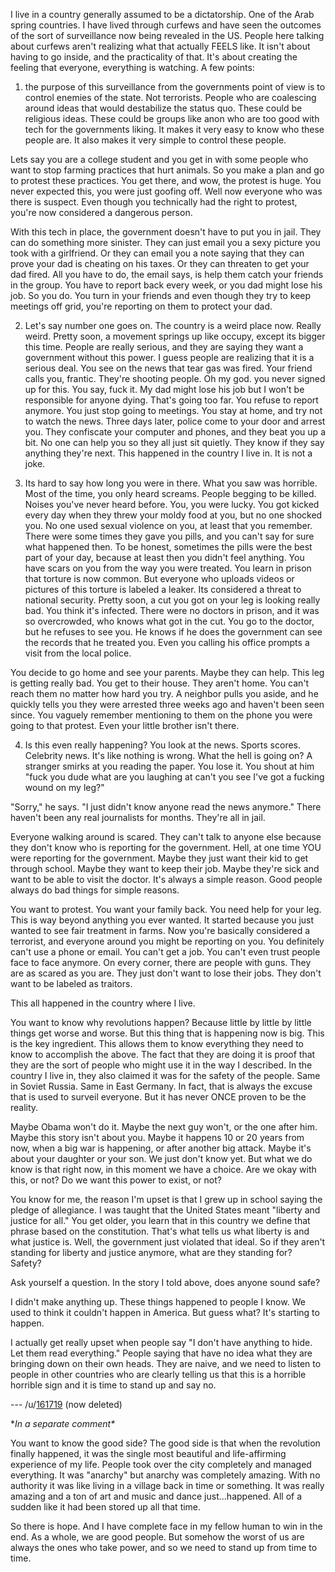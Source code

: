I live in a country generally assumed to be a dictatorship. One of the Arab spring countries. I have lived through curfews and have seen the outcomes of the sort of surveillance now being revealed in the US. People here talking about curfews aren't realizing what that actually FEELS like. It isn't about having to go inside, and the practicality of that. It's about creating the feeling that everyone, everything is watching. A few points:   

1) the purpose of this surveillance from the governments point of view is to control enemies of the state. Not terrorists. People who are coalescing around ideas that would destabilize the status quo. These could be religious ideas. These could be groups like anon who are too good with tech for the governments liking. It makes it very easy to know who these people are. It also makes it very simple to control these people.  

Lets say you are a college student and you get in with some people who want to stop farming practices that hurt animals. So you make a plan and go to protest these practices. You get there, and wow, the protest is huge. You never expected this, you were just goofing off. Well now everyone who was there is suspect. Even though you technically had the right to protest, you're now considered a dangerous person.  

With this tech in place, the government doesn't have to put you in jail. They can do something more sinister. They can just email you a sexy picture you took with a girlfriend. Or they can email you a note saying that they can prove your dad is cheating on his taxes. Or they can threaten to get your dad fired. All you have to do, the email says, is help them catch your friends in the group. You have to report back every week, or you dad might lose his job. So you do. You turn in your friends and even though they try to keep meetings off grid, you're reporting on them to protect your dad.  

2) Let's say number one goes on. The country is a weird place now. Really weird. Pretty soon, a movement springs up like occupy, except its bigger this time. People are really serious, and they are saying they want a government without this power. I guess people are realizing that it is a serious deal. You see on the news that tear gas was fired. Your friend calls you, frantic. They're shooting people. Oh my god. you never signed up for this. You say, fuck it. My dad might lose his job but I won't be responsible for anyone dying. That's going too far. You refuse to report anymore. You just stop going to meetings. You stay at home, and try not to watch the news. Three days later, police come to your door and arrest you. They confiscate your computer and phones, and they beat you up a bit. No one can help you so they all just sit quietly. They know if they say anything they're next. This happened in the country I live in. It is not a joke.  

3) Its hard to say how long you were in there. What you saw was horrible. Most of the time, you only heard screams. People begging to be killed. Noises you've never heard before. You, you were lucky. You got kicked every day when they threw your moldy food at you, but no one shocked you. No one used sexual violence on you, at least that you remember. There were some times they gave you pills, and you can't say for sure what happened then. To be honest, sometimes the pills were the best part of your day, because at least then you didn't feel anything. You have scars on you from the way you were treated. You learn in prison that torture is now common. But everyone who uploads videos or pictures of this torture is labeled a leaker. Its considered a threat to national security. Pretty soon, a cut you got on your leg is looking really bad. You think it's infected. There were no doctors in prison, and it was so overcrowded, who knows what got in the cut. You go to the doctor, but he refuses to see you. He knows if he does the government can see the records that he treated you. Even you calling his office prompts a visit from the local police.  

You decide to go home and see your parents. Maybe they can help. This leg is getting really bad. You get to their house. They aren't home. You can't reach them no matter how hard you try. A neighbor pulls you aside, and he quickly tells you they were arrested three weeks ago and haven't been seen since. You vaguely remember mentioning to them on the phone you were going to that protest. Even your little brother isn't there.  

4) Is this even really happening? You look at the news. Sports scores. Celebrity news. It's like nothing is wrong. What the hell is going on? A stranger smirks at you reading the paper. You lose it. You shout at him "fuck you dude what are you laughing at can't you see I've got a fucking wound on my leg?"  

"Sorry," he says. "I just didn't know anyone read the news anymore." There haven't been any real journalists for months. They're all in jail.  

Everyone walking around is scared. They can't talk to anyone else because they don't know who is reporting for the government. Hell, at one time YOU were reporting for the government. Maybe they just want their kid to get through school. Maybe they want to keep their job. Maybe they're sick and want to be able to visit the doctor. It's always a simple reason. Good people always do bad things for simple reasons.  

You want to protest. You want your family back. You need help for your leg. This is way beyond anything you ever wanted. It started because you just wanted to see fair treatment in farms. Now you're basically considered a terrorist, and everyone around you might be reporting on you. You definitely can't use a phone or email. You can't get a job. You can't even trust people face to face anymore. On every corner, there are people with guns. They are as scared as you are. They just don't want to lose their jobs. They don't want to be labeled as traitors.  

This all happened in the country where I live.  

You want to know why revolutions happen? Because little by little by little things get worse and worse. But this thing that is happening now is big. This is the key ingredient. This allows them to know everything they need to know to accomplish the above. The fact that they are doing it is proof that they are the sort of people who might use it in the way I described. In the country I live in, they also claimed it was for the safety of the people. Same in Soviet Russia. Same in East Germany. In fact, that is always the excuse that is used to surveil everyone. But it has never ONCE proven to be the reality.  

Maybe Obama won't do it. Maybe the next guy won't, or the one after him. Maybe this story isn't about you. Maybe it happens 10 or 20 years from now, when a big war is happening, or after another big attack. Maybe it's about your daughter or your son. We just don't know yet. But what we do know is that right now, in this moment we have a choice. Are we okay with this, or not? Do we want this power to exist, or not?  

You know for me, the reason I'm upset is that I grew up in school saying the pledge of allegiance. I was taught that the United States meant "liberty and justice for all." You get older, you learn that in this country we define that phrase based on the constitution. That's what tells us what liberty is and what justice is. Well, the government just violated that ideal. So if they aren't standing for liberty and justice anymore, what are they standing for? Safety?  

Ask yourself a question. In the story I told above, does anyone sound safe?  

I didn't make anything up. These things happened to people I know. We used to think it couldn't happen in America. But guess what? It's starting to happen.  

I actually get really upset when people say "I don't have anything to hide. Let them read everything." People saying that have no idea what they are bringing down on their own heads. They are naive, and we need to listen to people in other countries who are clearly telling us that this is a horrible horrible sign and it is time to stand up and say no.

--- /u/[161719](https://web.archive.org/web/20130610190744/http://www.reddit.com/user/161719) (now deleted)

\***In a separate comment*\**

You want to know the good side?  The good side is that when the revolution finally happened, it was the single most beautiful and life-affirming experience of my life.  People took over the city completely and managed everything.  It was "anarchy" but anarchy was completely amazing.  With no authority it was like living in a village back in time or something.  It was really amazing and a ton of art and music and dance just...happened.  All of a sudden like it had been stored up all that time.   

So there is hope.  And I have complete face in my fellow human to win in the end.  As a whole, we are good people.  But somehow the worst of us are always the ones who take power, and so we need to stand up from time to time.
